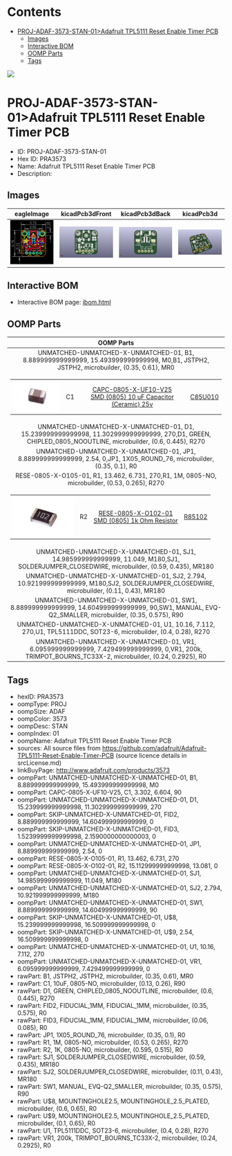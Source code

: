 



Contents
========

* [PROJ-ADAF-3573-STAN-01>Adafruit TPL5111 Reset Enable Timer PCB](#proj-adaf-3573-stan-01adafruit-tpl5111-reset-enable-timer-pcb)
	* [Images](#images)
	* [Interactive BOM](#interactive-bom)
	* [OOMP Parts](#oomp-parts)
	* [Tags](#tags)
  
![][im]
# PROJ-ADAF-3573-STAN-01>Adafruit TPL5111 Reset Enable Timer PCB

- ID: PROJ-ADAF-3573-STAN-01
- Hex ID: PRA3573
- Name: Adafruit TPL5111 Reset Enable Timer PCB
- Description: 

## Images
  
  

|eagleImage|kicadPcb3dFront|kicadPcb3dBack|kicadPcb3d|
| :---: | :---: | :---: | :---: |
|[![eagleImage](eagleImage_140.png)](eagleImage_600.png)|[![kicadPcb3dFront](kicadPcb3dFront_140.png)](kicadPcb3dFront_600.png)|[![kicadPcb3dBack](kicadPcb3dBack_140.png)](kicadPcb3dBack_600.png)|[![kicadPcb3d](kicadPcb3d_140.png)](kicadPcb3d_600.png)|

## Interactive BOM

- Interactive BOM page: [ibom.html](kicad/bom/ibom.html)

## OOMP Parts
  

|OOMP Parts|
| :---: |
|UNMATCHED-UNMATCHED-X-UNMATCHED-01, B1, 8.889999999999999, 15.493999999999998, M0,B1, JSTPH2, JSTPH2, microbuilder, (0.35, 0.61), MR0|
|<table><tr><td>![CAPC-0805-X-UF10-V25](https://raw.githubusercontent.com/oomlout/oomlout_OOMP_parts/main/CAPC-0805-X-UF10-V25/image_140.jpg)</td><td> C1</td><td>[CAPC-0805-X-UF10-V25<br>SMD (0805) 10 uF Capacitor (Ceramic) 25v](https://github.com/oomlout/oomlout_OOMP_parts/tree/main/CAPC-0805-X-UF10-V25/)</td><td>[C85U010](https://github.com/oomlout/oomlout_OOMP_parts/tree/main/CAPC-0805-X-UF10-V25/)</td></tr></table>|
|UNMATCHED-UNMATCHED-X-UNMATCHED-01, D1, 15.239999999999998, 11.302999999999999, 270,D1, GREEN, CHIPLED_0805_NOOUTLINE, microbuilder, (0.6, 0.445), R270|
|UNMATCHED-UNMATCHED-X-UNMATCHED-01, JP1, 8.889999999999999, 2.54, 0,JP1, 1X05_ROUND_76, microbuilder, (0.35, 0.1), R0|
|RESE-0805-X-O105-01, R1, 13.462, 6.731, 270,R1, 1M, 0805-NO, microbuilder, (0.53, 0.265), R270|
|<table><tr><td>![RESE-0805-X-O102-01](https://raw.githubusercontent.com/oomlout/oomlout_OOMP_parts/main/RESE-0805-X-O102-01/image_140.jpg)</td><td> R2</td><td>[RESE-0805-X-O102-01<br>SMD (0805) 1k Ohm Resistor](https://github.com/oomlout/oomlout_OOMP_parts/tree/main/RESE-0805-X-O102-01/)</td><td>[R85102](https://github.com/oomlout/oomlout_OOMP_parts/tree/main/RESE-0805-X-O102-01/)</td></tr></table>|
|UNMATCHED-UNMATCHED-X-UNMATCHED-01, SJ1, 14.985999999999999, 11.049, M180,SJ1, SOLDERJUMPER_CLOSEDWIRE, microbuilder, (0.59, 0.435), MR180|
|UNMATCHED-UNMATCHED-X-UNMATCHED-01, SJ2, 2.794, 10.921999999999999, M180,SJ2, SOLDERJUMPER_CLOSEDWIRE, microbuilder, (0.11, 0.43), MR180|
|UNMATCHED-UNMATCHED-X-UNMATCHED-01, SW1, 8.889999999999999, 14.604999999999999, 90,SW1, MANUAL, EVQ-Q2_SMALLER, microbuilder, (0.35, 0.575), R90|
|UNMATCHED-UNMATCHED-X-UNMATCHED-01, U1, 10.16, 7.112, 270,U1, TPL5111DDC, SOT23-6, microbuilder, (0.4, 0.28), R270|
|UNMATCHED-UNMATCHED-X-UNMATCHED-01, VR1, 6.095999999999999, 7.429499999999999, 0,VR1, 200k, TRIMPOT_BOURNS_TC33X-2, microbuilder, (0.24, 0.2925), R0|

## Tags

- hexID: PRA3573
- oompType: PROJ
- oompSize: ADAF
- oompColor: 3573
- oompDesc: STAN
- oompIndex: 01
- oompName: Adafruit TPL5111 Reset Enable Timer PCB
- sources: All source files from https://github.com/adafruit/Adafruit-TPL5111-Reset-Enable-Timer-PCB (source licence details in srcLicense.md)
- linkBuyPage: http://www.adafruit.com/products/3573
- oompPart: UNMATCHED-UNMATCHED-X-UNMATCHED-01, B1, 8.889999999999999, 15.493999999999998, M0
- oompPart: CAPC-0805-X-UF10-V25, C1, 3.302, 6.604, 90
- oompPart: UNMATCHED-UNMATCHED-X-UNMATCHED-01, D1, 15.239999999999998, 11.302999999999999, 270
- oompPart: SKIP-UNMATCHED-X-UNMATCHED-01, FID2, 8.889999999999999, 14.604999999999999, 0
- oompPart: SKIP-UNMATCHED-X-UNMATCHED-01, FID3, 1.5239999999999998, 2.1590000000000003, 0
- oompPart: UNMATCHED-UNMATCHED-X-UNMATCHED-01, JP1, 8.889999999999999, 2.54, 0
- oompPart: RESE-0805-X-O105-01, R1, 13.462, 6.731, 270
- oompPart: RESE-0805-X-O102-01, R2, 15.112999999999998, 13.081, 0
- oompPart: UNMATCHED-UNMATCHED-X-UNMATCHED-01, SJ1, 14.985999999999999, 11.049, M180
- oompPart: UNMATCHED-UNMATCHED-X-UNMATCHED-01, SJ2, 2.794, 10.921999999999999, M180
- oompPart: UNMATCHED-UNMATCHED-X-UNMATCHED-01, SW1, 8.889999999999999, 14.604999999999999, 90
- oompPart: SKIP-UNMATCHED-X-UNMATCHED-01, U$8, 15.239999999999998, 16.509999999999998, 0
- oompPart: SKIP-UNMATCHED-X-UNMATCHED-01, U$9, 2.54, 16.509999999999998, 0
- oompPart: UNMATCHED-UNMATCHED-X-UNMATCHED-01, U1, 10.16, 7.112, 270
- oompPart: UNMATCHED-UNMATCHED-X-UNMATCHED-01, VR1, 6.095999999999999, 7.429499999999999, 0
- rawPart: B1, JSTPH2, JSTPH2, microbuilder, (0.35, 0.61), MR0
- rawPart: C1, 10uF, 0805-NO, microbuilder, (0.13, 0.26), R90
- rawPart: D1, GREEN, CHIPLED_0805_NOOUTLINE, microbuilder, (0.6, 0.445), R270
- rawPart: FID2, FIDUCIAL_1MM, FIDUCIAL_1MM, microbuilder, (0.35, 0.575), R0
- rawPart: FID3, FIDUCIAL_1MM, FIDUCIAL_1MM, microbuilder, (0.06, 0.085), R0
- rawPart: JP1, 1X05_ROUND_76, microbuilder, (0.35, 0.1), R0
- rawPart: R1, 1M, 0805-NO, microbuilder, (0.53, 0.265), R270
- rawPart: R2, 1K, 0805-NO, microbuilder, (0.595, 0.515), R0
- rawPart: SJ1, SOLDERJUMPER_CLOSEDWIRE, microbuilder, (0.59, 0.435), MR180
- rawPart: SJ2, SOLDERJUMPER_CLOSEDWIRE, microbuilder, (0.11, 0.43), MR180
- rawPart: SW1, MANUAL, EVQ-Q2_SMALLER, microbuilder, (0.35, 0.575), R90
- rawPart: U$8, MOUNTINGHOLE2.5, MOUNTINGHOLE_2.5_PLATED, microbuilder, (0.6, 0.65), R0
- rawPart: U$9, MOUNTINGHOLE2.5, MOUNTINGHOLE_2.5_PLATED, microbuilder, (0.1, 0.65), R0
- rawPart: U1, TPL5111DDC, SOT23-6, microbuilder, (0.4, 0.28), R270
- rawPart: VR1, 200k, TRIMPOT_BOURNS_TC33X-2, microbuilder, (0.24, 0.2925), R0



[im]: kicadPcb3d_450.png

